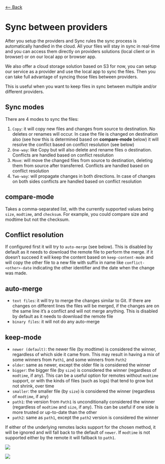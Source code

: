 [⟵ Back](../features.md#features)

# Sync between providers

After you setup the providers and Sync rules the sync process is automatically handled in the cloud. All your files will stay in sync in real-time and you can access them directly on providers solutions (local client or in browser) or on our local app or browser app.

We also offer a cloud storage solution based on S3 for now, you can setup our service as a provider and use the local app to sync the files. Then you can take full advantage of syncing those files between providers.

This is useful when you want to keep files in sync between multiple and/or different providers.

## Sync modes

There are 4 modes to sync the files:
1. `Copy`: it will copy new files and changes from source to destination. No deletes or renames will occur. In case the file is changed on destination also (see how this is determined based on **compare-mode** below) it will resolve the conflict based on conflict resolution (see below)
2. `One-way`: like Copy but will also delete and rename files o destination. Conflicts are handled based on conflict resolution
3. `Move`: will move the changed files from source to destination, deleting them from source after transferred. Conflicts are handled based on conflict resolution
4. `Two-way`: will propagate changes in both directions. In case of changes on both sides conflicts are handled based on conflict resolution

## compare-mode

Takes a comma-separated list, with the currently supported values being `size`, `modtime`, and `checksum`. For example, you could compare size and modtime but not the checksum.

## Conflict resolution

If configured first it will try to `auto-merge` (see below). This is disabled by default as it needs to download the remote file to perform the merge. if it doesn’t succeed it will keep the content based on `keep-content-mode` and will copy the other file to a new file with suffix in name like `conflict-<other>-date` indicating the other identifier and the date when the change was made.

## auto-merge

- `text files`: it will try to merge the changes similar to Git. If there are changes on different lines the files will be merged, if the changes are on the same line it’s a conflict and will not merge anything. This is disabled by default as it needs to download the remote file
- `binary files`: it will not do any auto-merge

## keep-mode
- `newer (default)`: the newer file (by modtime) is considered the winner, regardless of which side it came from. This may result in having a mix of some winners from `Path1`, and some winners from `Path2`
- `older`: same as newer, except the older file is considered the winner
- `bigger`: the bigger file (by `size`) is considered the winner (regardless of `modtime`, if any). This can be a useful option for remotes without `modtime` support, or with the kinds of files (such as logs) that tend to grow but not shrink, over time
- `smaller`: the smaller file (by `size`) is considered the winner (regardless of `modtime`, if any)
- `path1`: the version from `Path1` is unconditionally considered the winner (regardless of `modtime` and `size`, if any). This can be useful if one side is more trusted or up-to-date than the other
- `path2`: same as `path1`, except the `path2` version is considered the winner

If either of the underlying remotes lacks support for the chosen method, it will be ignored and will fall back to the default of `newer`. If `modtime` is not supported either by the remote it will fallback to `path1`.

![](https://github.com/radumarias/syncoxiders/blob/main/website/resources/sync-providers.png?raw=true)

![](https://github.com/radumarias/syncoxiders/blob/main/website/resources/diagram-sync-providers.png?raw=true)
